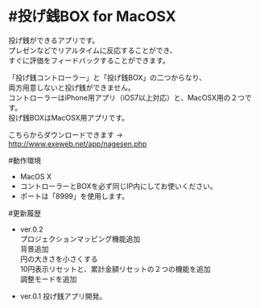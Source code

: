 #投げ銭BOX for MacOSX
===========

投げ銭ができるアプリです。  
プレゼンなどでリアルタイムに反応することができ、  
すぐに評価をフィードバックすることができます。

「投げ銭コントローラー」と「投げ銭BOX」の二つからなり、  
両方用意しないと投げ銭ができません。  
コントローラーはiPhone用アプリ（iOS7以上対応）と、MacOSX用の２つです。  
投げ銭BOXはMacOSX用アプリです。  

こちらからダウンロードできます → <http://www.exeweb.net/app/nagesen.php>


#動作環境
 * MacOS X  
 * コントローラーとBOXを必ず同じIP内にしてお使いください。  
 * ポートは「8999」を使用します。


#更新履歴

 * ver.0.2  
 	プロジェクションマッピング機能追加  
 	背景追加  
 	円の大きさを小さくする  
 	10円表示リセットと、累計金額リセットの２つの機能を追加  
 	調整モードを追加

 * ver.0.1
 	投げ銭アプリ開発。